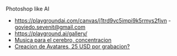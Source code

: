 Photoshop like AI
* https://playgroundai.com/canvas/j1trd9vc5impi9k5rmys2fjvn - goviedo.sevenit@gmail.com
* https://playground.ai/gallery/
* [Musica para el cerebro, concentracion](https://www.brain.fm/)
* [Creacion de Avatares, 25 USD por grabacion?](https://www.youtube.com/watch?v=auPW_84ZyRY)
